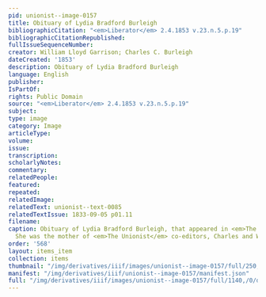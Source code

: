 ```yaml
---
pid: unionist--image-0157
title: Obituary of Lydia Bradford Burleigh
bibliographicCitation: "<em>Liberator</em> 2.4.1853 v.23.n.5.p.19"
bibliographicCitationRepublished: 
fullIssueSequenceNumber: 
creator: William Lloyd Garrison; Charles C. Burleigh
dateCreated: '1853'
description: Obituary of Lydia Bradford Burleigh
language: English
publisher: 
IsPartOf: 
rights: Public Domain
source: "<em>Liberator</em> 2.4.1853 v.23.n.5.p.19"
subject: 
type: image
category: Image
articleType: 
volume: 
issue: 
transcription: 
scholarlyNotes: 
commentary: 
relatedPeople: 
featured: 
repeated: 
relatedImage: 
relatedText: unionist--text-0085
relatedTextIssue: 1833-09-05 p01.11
filename: 
caption: Obituary of Lydia Bradford Burleigh, that appeared in <em>The Liberator</em>.
  She was the mother of <em>The Unionist</em> co-editors, Charles and William Burleigh.
order: '568'
layout: items_item
collection: items
thumbnail: "/img/derivatives/iiif/images/unionist--image-0157/full/250,/0/default.jpg"
manifest: "/img/derivatives/iiif/unionist--image-0157/manifest.json"
full: "/img/derivatives/iiif/images/unionist--image-0157/full/1140,/0/default.jpg"
---
```

